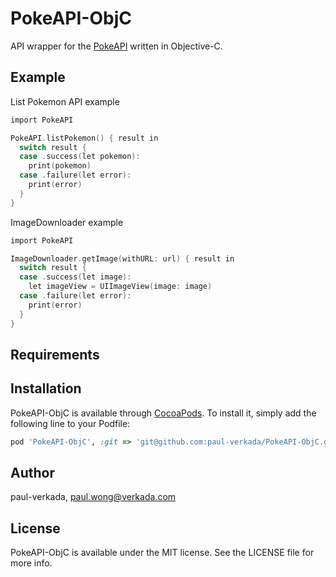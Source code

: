# PokeAPI-ObjC
API wrapper for the [PokeAPI](https://pokeapi.co/) written in Objective-C.

## Example

List Pokemon API example
```objective-c
import PokeAPI

PokeAPI.listPokemon() { result in
  switch result {
  case .success(let pokemon):
    print(pokemon)
  case .failure(let error):
    print(error)
  }
}
```

ImageDownloader example
```objective-c
import PokeAPI

ImageDownloader.getImage(withURL: url) { result in
  switch result {
  case .success(let image):
    let imageView = UIImageView(image: image)
  case .failure(let error):
    print(error)
  }
}
```

## Requirements

## Installation

PokeAPI-ObjC is available through [CocoaPods](https://cocoapods.org). To install
it, simply add the following line to your Podfile:

```ruby
pod 'PokeAPI-ObjC', :git => 'git@github.com:paul-verkada/PokeAPI-ObjC.git'
```

## Author

paul-verkada, paul.wong@verkada.com

## License

PokeAPI-ObjC is available under the MIT license. See the LICENSE file for more info.
